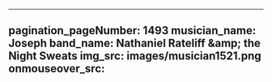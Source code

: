 ------
pagination_pageNumber: 1493
musician_name: Joseph
band_name: Nathaniel Rateliff &amp;amp; the Night Sweats
img_src: images/musician1521.png
onmouseover_src: 
------
